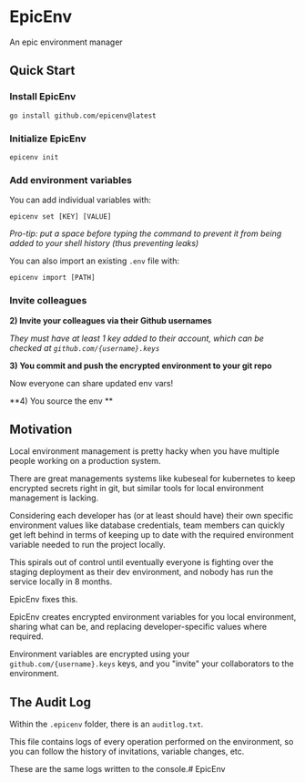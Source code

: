 # EpicEnv

An epic environment manager

## Quick Start

### Install EpicEnv

```
go install github.com/epicenv@latest
```

### Initialize EpicEnv

```
epicenv init
```

### Add environment variables

You can add individual variables with:

```
epicenv set [KEY] [VALUE]
```

_Pro-tip: put a space before typing the command to prevent it from being added to your shell history (thus preventing leaks)_

You can also import an existing `.env` file with:

```
epicenv import [PATH]
```

### Invite colleagues

**2) Invite your colleagues via their Github usernames**

_They must have at least 1 key added to their account, which can be checked at `github.com/{username}.keys`_

**3) You commit and push the encrypted environment to your git repo**

Now everyone can share updated env vars!

**4) You source the env **

## Motivation

Local environment management is pretty hacky when you have multiple people working on a production system.

There are great managements systems like kubeseal for kubernetes to keep encrypted secrets right in git, but similar tools for local environment management is lacking.

Considering each developer has (or at least should have) their own specific environment values like database credentials, team members can quickly get left behind in terms of keeping up to date with the required environment variable needed to run the project locally.

This spirals out of control until eventually everyone is fighting over the staging deployment as their dev environment, and nobody has run the service locally in 8 months.

EpicEnv fixes this.

EpicEnv creates encrypted environment variables for you local environment, sharing what can be, and replacing developer-specific values where required.

Environment variables are encrypted using your `github.com/{username}.keys` keys, and you "invite" your collaborators to the environment.

## The Audit Log

Within the `.epicenv` folder, there is an `auditlog.txt`.

This file contains logs of every operation performed on the environment, so you can follow the history of invitations, variable changes, etc.

These are the same logs written to the console.# EpicEnv
